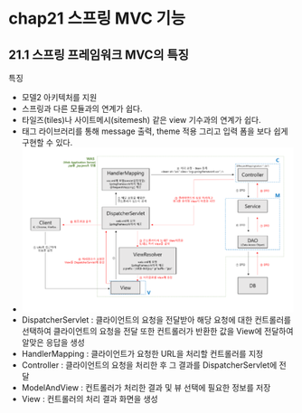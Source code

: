 # chap21 스프링 MVC 기능

## 21.1 스프링 프레임워크 MVC의 특징

특징

- 모델2 아키텍처를 지원
- 스프링과 다른 모듈과의 연계가 쉽다.
- 타일즈(tiles)나 사이트메시(sitemesh) 같은 view 기수과의 연계가 쉽다.
- 태그 라이브러리를 통해 message 출력, theme 적용 그리고 입력 폼을 보다 쉽게 구현할 수 있다.
- ![mvc구조도](이미지/mvc구조도.PNG)
- DispatcherServlet : 클라이언트의 요청을 전달받아 해당 요청에 대한 컨트롤러를 선택하여 클라이언트의 요청을 전달 또한 컨트롤러가 반환한 값을 View에 전달하여 알맞은 응답을 생성
- HandlerMapping : 클라이언트가 요청한 URL을 처리할 컨트롤러를 지정
- Controller : 클라이언트의 요청을 처리한 후 그 결과를 DispatcherServlet에 전달
- ModelAndView : 컨트롤러가 처리한 결과 및 뷰 선택에 필요한 정보를 저장
- View : 컨트롤러의 처리 결과 화면을 생성
